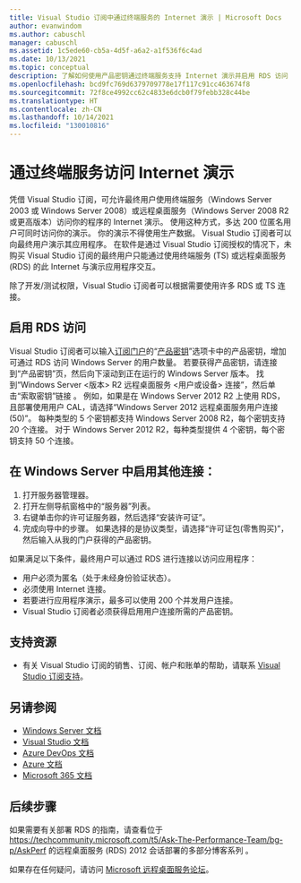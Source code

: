 ```yaml
---
title: Visual Studio 订阅中通过终端服务的 Internet 演示 | Microsoft Docs
author: evanwindom
ms.author: cabuschl
manager: cabuschl
ms.assetid: 1c5ede60-cb5a-4d5f-a6a2-a1f536f6c4ad
ms.date: 10/13/2021
ms.topic: conceptual
description: 了解如何使用产品密钥通过终端服务支持 Internet 演示并启用 RDS 访问
ms.openlocfilehash: bcd9fc769d6379709778e17f117c91cc463674f8
ms.sourcegitcommit: 72f8ce4992cc62c4833e6dcb0f79febb328c44be
ms.translationtype: HT
ms.contentlocale: zh-CN
ms.lasthandoff: 10/14/2021
ms.locfileid: "130010816"
---
```

# <a name="internet-demonstrations-via-terminal-services"></a>通过终端服务访问 Internet 演示
凭借 Visual Studio 订阅，可允许最终用户使用终端服务（Windows Server 2003 或 Windows Server 2008）或远程桌面服务（Windows Server 2008 R2 或更高版本）访问你的程序的 Internet 演示。 使用这种方式，多达 200 位匿名用户可同时访问你的演示。 你的演示不得使用生产数据。 Visual Studio 订阅者可以向最终用户演示其应用程序。 在软件是通过 Visual Studio 订阅授权的情况下，未购买 Visual Studio 订阅的最终用户只能通过使用终端服务 (TS) 或远程桌面服务 (RDS) 的此 Internet 与演示应用程序交互。

除了开发/测试权限，Visual Studio 订阅者可以根据需要使用许多 RDS 或 TS 连接。

## <a name="enabling-rds-access"></a>启用 RDS 访问
Visual Studio 订阅者可以输入[订阅门户](https://my.visualstudio.com?wt.mc_id=o~msft~docs)的“[产品密钥](https://my.visualstudio.com/productkeys?wt.mc_id=o~msft~docs)”选项卡中的产品密钥，增加可通过 RDS 访问 Windows Server 的用户数量。 若要获得产品密钥，请连接到“产品密钥”页，然后向下滚动到正在运行的 Windows Server 版本。 找到“Windows Server <版本> R2 远程桌面服务 <用户或设备> 连接”，然后单击“索取密钥”链接  。 例如，如果是在 Windows Server 2012 R2 上使用 RDS，且部署使用用户 CAL，请选择“Windows Server 2012 远程桌面服务用户连接(50)”。
每种类型的 5 个密钥都支持 Windows Server 2008 R2，每个密钥支持 20 个连接。 对于 Windows Server 2012 R2，每种类型提供 4 个密钥，每个密钥支持 50 个连接。

## <a name="to-enable-additional-connections-in-windows-server"></a>在 Windows Server 中启用其他连接：
1. 打开服务器管理器。
2. 打开左侧导航窗格中的“服务器”列表。
3. 右键单击你的许可证服务器，然后选择“安装许可证”。
4. 完成向导中的步骤。  如果选择的是协议类型，请选择“许可证包(零售购买)”，然后输入从我的门户获得的产品密钥。

如果满足以下条件，最终用户可以通过 RDS 进行连接以访问应用程序：
- 用户必须为匿名（处于未经身份验证状态）。
- 必须使用 Internet 连接。
- 若要进行应用程序演示，最多可以使用 200 个并发用户连接。
- Visual Studio 订阅者必须获得启用用户连接所需的产品密钥。

## <a name="support-resources"></a>支持资源
- 有关 Visual Studio 订阅的销售、订阅、帐户和账单的帮助，请联系 [Visual Studio 订阅支持](https://aka.ms/vssubscriberhelp)。

## <a name="see-also"></a>另请参阅
- [Windows Server 文档](/windows-server/)
- [Visual Studio 文档](/visualstudio/)
- [Azure DevOps 文档](/azure/devops/)
- [Azure 文档](/azure/)
- [Microsoft 365 文档](/microsoft-365/)

## <a name="next-steps"></a>后续步骤
如果需要有关部署 RDS 的指南，请查看位于 https://techcommunity.microsoft.com/t5/Ask-The-Performance-Team/bg-p/AskPerf 的远程桌面服务 (RDS) 2012 会话部署的多部分博客系列  。 

如果存在任何疑问，请访问 [Microsoft 远程桌面服务论坛](https://social.technet.microsoft.com/Forums/windowsserver/home?forum=winserverTS)。